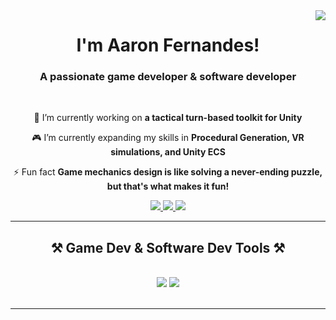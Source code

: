  <img align="right" src="https://visitor-badge.laobi.icu/badge?page_id=yourusername.yourusername" />

<h1 align="center">
    I'm Aaron Fernandes!
</h1>

<h3 align="center">A passionate game developer & software developer</h3>

<br/>

<div align="center">
 
 🔭 I’m currently working on **a tactical turn-based toolkit for Unity**
 
 🎮 I’m currently expanding my skills in **Procedural Generation, VR simulations, and Unity ECS**

⚡ Fun fact **Game mechanics design is like solving a never-ending puzzle, but that's what makes it fun!**

 </div>
 
<div align="center"> 
  <a href="mailto:your.email@example.com">
    <img src="https://img.shields.io/badge/Gmail-333333?style=for-the-badge&logo=gmail&logoColor=red" />
  </a>
  <a href="https://linkedin.com/in/your-linkedin-profile" target="_blank">
    <img src="https://img.shields.io/badge/LinkedIn-0077B5?style=for-the-badge&logo=linkedin&logoColor=white" target="_blank" />
  </a>
  <a href="https://your-portfolio-site.com" target="_blank">
     <img src="https://img.shields.io/badge/Portfolio-FF5722?style=for-the-badge&logo=todoist&logoColor=white" target="_blank" />
  </a>
</div>

 <hr/>
 
<h2 align="center">⚒️ Game Dev & Software Dev Tools ⚒️</h2>
<br/>
<div align="center">
    <img src="https://skillicons.dev/icons?i=unity,csharp,blender,photoshop,figma,visualstudio,git,github" />
    <img src="https://skillicons.dev/icons?i=javascript,typescript,nodejs,react,python,express,tailwind,css,mysql" /><br>
</div>

<br/>
<hr/>
